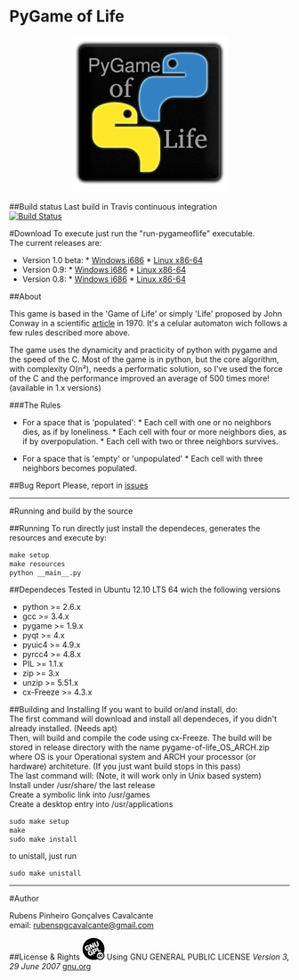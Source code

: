 PyGame of Life 
===========

<p align="center">
  <img src="resources/static/icon.png"/>
</p>

##Build status
Last build in Travis continuous integration  
[![Build Status](https://travis-ci.org/rubenspgcavalcante/pygameoflife.png?branch=master)](https://travis-ci.org/rubenspgcavalcante/pygameoflife)

#Download
To execute just run the "run-pygameoflife" executable.  
The current releases are:
*    Version 1.0 beta:
    *    [Windows i686](http://sourceforge.net/projects/pygame-of-life/files/pygameoflife_1.0b_Win_i686.zip/download)
    *    [Linux x86-64](http://sourceforge.net/projects/pygame-of-life/files/pygameoflife_1.0b_Linux_x86_64.zip/download)
*    Version 0.9:
    *    [Windows i686](http://sourceforge.net/projects/pygame-of-life/files/pygameoflife_0.9_Win_i686.zip/download)
    *    [Linux x86-64](http://sourceforge.net/projects/pygame-of-life/files/pygameoflife_0.9_Linux_x86_64.zip/download)
*    Version 0.8:
    *    [Windows i686](http://sourceforge.net/projects/pygame-of-life/files/pygameoflife_0.8_Win_i686.zip/download)
    *    [Linux x86-64](http://sourceforge.net/projects/pygame-of-life/files/pygameoflife_0.8_Linux_x86_64.zip/download)

##About

This game is based in the 'Game of Life' or simply 'Life' proposed by John Conway in a scientific [article](http://ddi.cs.uni-potsdam.de/HyFISCH/Produzieren/lis_projekt/proj_gamelife/ConwayScientificAmerican.htm) in 1970. It's a celular automaton wich follows a few rules described more above.

The game uses the dynamicity and practicity of python with pygame and the speed of the C.
Most of the game is in python, but the core algorithm, with complexity O(n²), needs a performatic solution, so I've used
the force of the C and the performance improved an average of 500 times more! (available in 1.x versions)

###The Rules

*    For a space that is 'populated':
    *    Each cell with one or no neighbors dies, as if by loneliness. 
    *    Each cell with four or more neighbors dies, as if by overpopulation. 
    *    Each cell with two or three neighbors survives.  
  
  
*    For a space that is 'empty' or 'unpopulated'
    *   Each cell with three neighbors becomes populated. 

##Bug Report
Please, report in [issues](https://github.com/rubenspgcavalcante/pygameoflife/issues)

***

#Running and build by the source

##Running
To run directly just install the dependeces, generates the resources and execute by:
```
make setup
make resources
python __main__.py
```

##Dependeces
Tested in Ubuntu 12.10 LTS 64 wich the following versions
*    python >= 2.6.x
*    gcc >= 3.4.x
*    pygame >= 1.9.x
*    pyqt >= 4.x
*    pyuic4 >= 4.9.x
*    pyrcc4 >= 4.8.x
*    PIL >= 1.1.x
*    zip >= 3.x
*    unzip >= 5.51.x
*    cx-Freeze >= 4.3.x

##Building and Installing
If you want to build or/and install, do:  
The first command will download and install all dependeces, if you didn't already installed. (Needs apt)  
Then, will build and compile the code using cx-Freeze. The build will be stored in release directory with the name pygame-of-life_OS_ARCH.zip where OS is your Operational system and ARCH your processor (or hardware) architeture. (If you just want build stops in this pass)  
The last command will: (Note, it will work only in Unix based system)  
Install under /usr/share/ the last release  
Create a symbolic link into /usr/games  
Create a desktop entry into /usr/applications
```
sudo make setup
make
sudo make install
```

to unistall, just run
```
sudo make unistall
```

***

#Author

Rubens Pinheiro Gonçalves Cavalcante  
email: [rubenspgcavalcante@gmail.com](mailto:rubenspgcavalcante@gmail.com)

##License & Rights
![Gnu GPLv3](resources/static/gnugpl.png)
Using GNU GENERAL PUBLIC LICENSE *Version 3, 29 June 2007*
[gnu.org](http://www.gnu.org/copyleft/gpl.html,"GPLv3")
